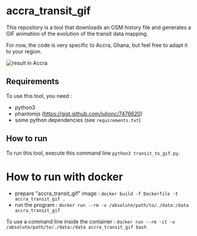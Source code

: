# accra_transit_gif

This repository is a tool that downloads an OSM history file and generates a GIF animation of the evolution of the transit data mapping.

For now, the code is very specific to Accra, Ghana, but feel free to adapt it to your region.

![result in Accra](Accra_Ghana_Transit_data_creation.gif)

## Requirements

To use this tool, you need :
* python3
* phantomjs (https://gist.github.com/julionc/7476620)
* some python dependencies (see `requirements.txt`)

## How to run
To run this tool, execute this command line `python3 transit_to_gif.py`.

# How to run with docker
* prepare "accra_transit_gif" image : `docker build -f Dockerfile -t accra_transit_gif .`
* run the program : `docker run --rm -v /absolute/path/to/./data:/data accra_transit_gif`

To use a command line inside the container : `docker run --rm -it -v /absolute/path/to/./data:/data accra_transit_gif bash`
